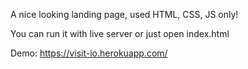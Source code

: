 A nice looking landing page, used HTML, CSS, JS only!

You can run it with live server or just open index.html

Demo:
https://visit-io.herokuapp.com/
